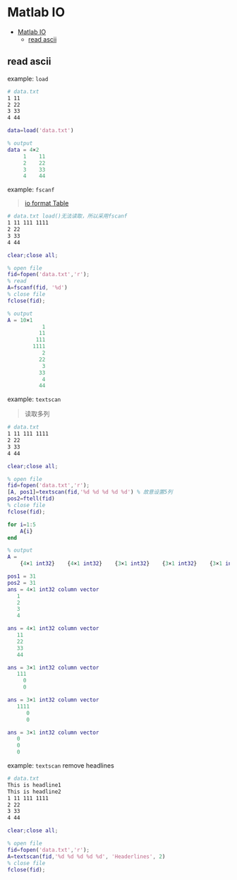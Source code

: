 # Matlab IO

- [Matlab IO](#matlab-io)
  - [read ascii](#read-ascii)

## read ascii

example: `load`

```bash
# data.txt
1 11
2 22
3 33
4 44
```

```matlab
data=load('data.txt')

% output
data = 4×2    
     1    11
     2    22
     3    33
     4    44
```

example: `fscanf`
> [io format Table](https://www.mathworks.com/help/matlab/ref/fscanf.html)

```bash
# data.txt load()无法读取，所以采用fscanf
1 11 111 1111
2 22
3 33
4 44
```

```matlab
clear;close all;

% open file
fid=fopen('data.txt','r');
% read
A=fscanf(fid, '%d')
% close file
fclose(fid);

% output
A = 10×1    
           1
          11
         111
        1111
           2
          22
           3
          33
           4
          44
```

example: `textscan`
> 读取多列

```bash
# data.txt
1 11 111 1111
2 22
3 33
4 44
```

```matlab
clear;close all;

% open file
fid=fopen('data.txt','r');
[A, pos1]=textscan(fid,'%d %d %d %d %d') % 故意设置5列
pos2=ftell(fid)
% close file
fclose(fid);

for i=1:5
    A{i}
end

% output
A = 
    {4×1 int32}    {4×1 int32}    {3×1 int32}    {3×1 int32}    {3×1 int32}

pos1 = 31
pos2 = 31
ans = 4×1 int32 column vector    
   1
   2
   3
   4

ans = 4×1 int32 column vector    
   11
   22
   33
   44

ans = 3×1 int32 column vector    
   111
     0
     0

ans = 3×1 int32 column vector    
   1111
      0
      0

ans = 3×1 int32 column vector    
   0
   0
   0
```

example: `textscan` remove headlines

```bash
# data.txt
This is headline1
This is headline2
1 11 111 1111
2 22
3 33
4 44
```

```matlab
clear;close all;

% open file
fid=fopen('data.txt','r');
A=textscan(fid,'%d %d %d %d %d', 'Headerlines', 2)
% close file
fclose(fid);
```

